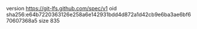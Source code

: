 version https://git-lfs.github.com/spec/v1
oid sha256:e64b7220363126e258a6e142931bdd4d872a1d42cb9e6ba3ae6bf670607368a5
size 835
